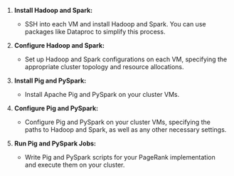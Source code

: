 1. **Install Hadoop and Spark:**
   - SSH into each VM and install Hadoop and Spark. You can use packages like Dataproc to simplify this process.

2. **Configure Hadoop and Spark:**
   - Set up Hadoop and Spark configurations on each VM, specifying the appropriate cluster topology and resource allocations.
3. **Install Pig and PySpark:**
   - Install Apache Pig and PySpark on your cluster VMs.

4. **Configure Pig and PySpark:**
   - Configure Pig and PySpark on your cluster VMs, specifying the paths to Hadoop and Spark, as well as any other necessary settings.

4. **Run Pig and PySpark Jobs:**
   - Write Pig and PySpark scripts for your PageRank implementation and execute them on your cluster.


